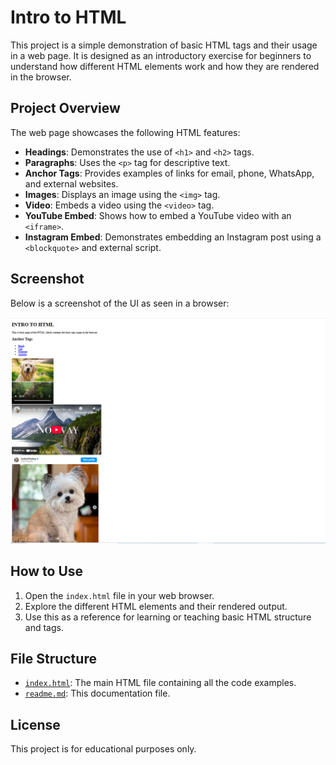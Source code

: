# Intro to HTML

This project is a simple demonstration of basic HTML tags and their usage in a web page. It is designed as an introductory exercise for beginners to understand how different HTML elements work and how they are rendered in the browser.

## Project Overview

The web page showcases the following HTML features:

- **Headings**: Demonstrates the use of `<h1>` and `<h2>` tags.
- **Paragraphs**: Uses the `<p>` tag for descriptive text.
- **Anchor Tags**: Provides examples of links for email, phone, WhatsApp, and external websites.
- **Images**: Displays an image using the `<img>` tag.
- **Video**: Embeds a video using the `<video>` tag.
- **YouTube Embed**: Shows how to embed a YouTube video with an `<iframe>`.
- **Instagram Embed**: Demonstrates embedding an Instagram post using a `<blockquote>` and external script.

## Screenshot

Below is a screenshot of the UI as seen in a browser:

![Screenshot of Intro to HTML page](Capture.PNG)

## How to Use

1. Open the `index.html` file in your web browser.
2. Explore the different HTML elements and their rendered output.
3. Use this as a reference for learning or teaching basic HTML structure and tags.

## File Structure

- [`index.html`](index.html): The main HTML file containing all the code examples.
- [`readme.md`](readme.md): This documentation file.

## License

This project is for educational purposes only.
